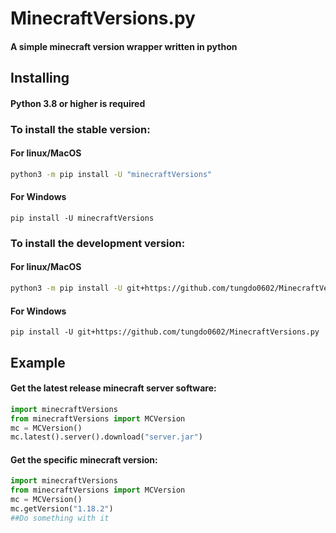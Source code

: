 # MinecraftVersions.py
#### A simple minecraft version wrapper written in python

## Installing
#### Python 3.8 or higher is required
### To install the stable version:
#### For linux/MacOS
```bash
python3 -m pip install -U "minecraftVersions"
```
#### For Windows
```batch
pip install -U minecraftVersions
```
### To install the development version:
#### For linux/MacOS
```bash
python3 -m pip install -U git+https://github.com/tungdo0602/MinecraftVersions.py
```
#### For Windows
```batch
pip install -U git+https://github.com/tungdo0602/MinecraftVersions.py
```

## Example
#### Get the latest release minecraft server software:
```python
import minecraftVersions
from minecraftVersions import MCVersion
mc = MCVersion()
mc.latest().server().download("server.jar")
```

#### Get the specific minecraft version:
```python
import minecraftVersions
from minecraftVersions import MCVersion
mc = MCVersion()
mc.getVersion("1.18.2")
##Do something with it
```
